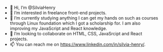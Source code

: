- 👋 Hi, I’m @SilviaHenry
- 👀 I’m interested in freelance front-end projects.
- 🌱 I’m currently studying anything I can get my hands on such as courses through Linux foundation which I got a scholarship for. I am also improving my JavaScript and React knowledge.
- 💞️ I’m looking to collaborate on HTML, CSS, JavaSrcipt and React projects.
- 📫 You can reach me on https://www.linkedin.com/in/silvia-henry/.


<!---
SilviaHenry/SilviaHenry is a ✨ special ✨ repository because its `README.md` (this file) appears on your GitHub profile.
You can click the Preview link to take a look at your changes.
--->
